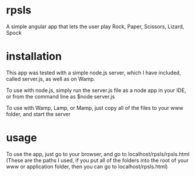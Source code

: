 # rpsls
A simple angular app that lets the user play Rock, Paper, Scissors, Lizard, Spock

# installation
This app was tested with a simple node.js server, which I have included, called server.js, as well as on Wamp.

To use with node.js, simply run the server.js file as a node app in your IDE, or from the command line as $node server.js

To use with Wamp, Lamp, or Mamp, just copy all of the files to your www folder, and start the server

# usage
To use the app, just go to your browser, and go to localhost/rpsls/rpsls.html (These are the paths I used, if you put all of the folders into the root of your www or application folder, then you can go to localhost/rpsls.html)
